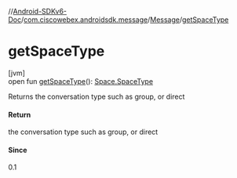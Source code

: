 //[Android-SDKv6-Doc](../../../index.md)/[com.ciscowebex.androidsdk.message](../index.md)/[Message](index.md)/[getSpaceType](get-space-type.md)

# getSpaceType

[jvm]\
open fun [getSpaceType](get-space-type.md)(): [Space.SpaceType](../../com.ciscowebex.androidsdk.space/-space/-space-type/index.md)

Returns the conversation type such as group, or direct

#### Return

the conversation type such as group, or direct

#### Since

0.1
